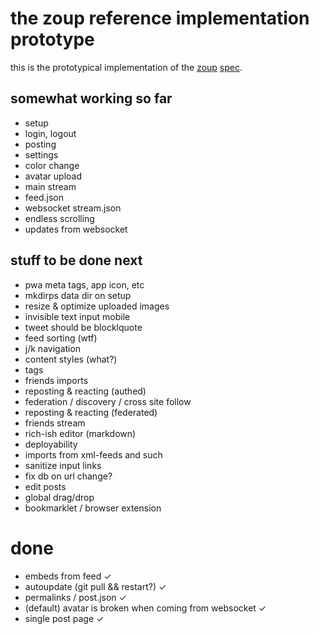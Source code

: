 # the zoup reference implementation prototype

this is the prototypical implementation of the [zoup](https://zoup.io/) [spec](https://github.com/zoupio/spec/blob/main/spec.md).

## somewhat working so far

* setup
* login, logout
* posting
* settings
* color change
* avatar upload
* main stream
* feed.json
* websocket stream.json
* endless scrolling
* updates from websocket


## stuff to be done next

* pwa meta tags, app icon, etc
* mkdirps data dir on setup
* resize & optimize uploaded images
* invisible text input mobile
* tweet should be blocklquote
* feed sorting (wtf)
* j/k navigation
* content styles (what?)
* tags
* friends imports
* reposting & reacting (authed)
* federation / discovery / cross site follow
* reposting & reacting (federated)
* friends stream
* rich-ish editor (markdown)
* deployability
* imports from xml-feeds and such
* sanitize input links
* fix db on url change?
* edit posts
* global drag/drop
* bookmarklet / browser extension

# done

* embeds from feed ✓
* autoupdate (git pull && restart?) ✓
* permalinks / post.json ✓
* (default) avatar is broken when coming from websocket ✓
* single post page ✓

